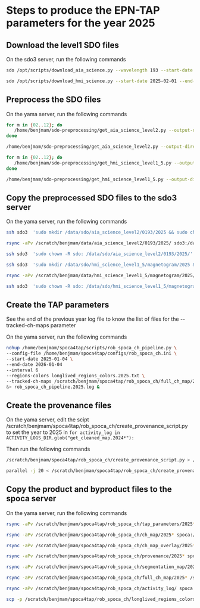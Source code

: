 # Steps to produce the EPN-TAP parameters for the year 2025

## Download the level1 SDO files

On the sdo3 server, run the following commands


``` bash
sdo /opt/scripts/download_aia_science.py --wavelength 193 --start-date 2025-02-01 --end-date 2026-02-01 --cadence "6 h" --time-margin "1 h"

sdo /opt/scripts/download_hmi_science.py --start-date 2025-02-01 --end-date 2026-02-01 --cadence '6 h' --time-margin '1 h'
```

## Preprocess the SDO files

On the yama server, run the following commands

``` bash
for m in {02..12}; do
   /home/benjmam/sdo-preprocessing/get_aia_science_level2.py --output-directory /scratch/benjmam/data/aia_science_level2/0193/ /data/SDO/AIA_HMI_1h_synoptic/aia.lev1/0193/2025/$m/*/*.fits &> get_aia_science_level2.2025.$m.log &
done

/home/benjmam/sdo-preprocessing/get_aia_science_level2.py --output-directory /scratch/benjmam/data/aia_science_level2/0193/ /data/SDO/AIA_HMI_1h_synoptic/aia.lev1/0193/2026/01/*/*.fits &> get_aia_science_level2.2026.01.log

for m in {02..12}; do
   /home/benjmam/sdo-preprocessing/get_hmi_science_level1_5.py --output-directory /scratch/benjmam/data/hmi_science_level1_5/magnetogram/ /data/SDO/AIA_HMI_1h_synoptic/hmi.m_45s/2025/$m/*/*.fits &> get_hmi_science_level1_5.2025.$m.log &
done

/home/benjmam/sdo-preprocessing/get_hmi_science_level1_5.py --output-directory /scratch/benjmam/data/hmi_science_level1_5/magnetogram/ /data/SDO/AIA_HMI_1h_synoptic/hmi.m_45s/2026/01/*/*.fits &> get_hmi_science_level1_5.2026.01.log
```

## Copy the preprocessed SDO files to the sdo3 server

On the yama server, run the following commands


``` bash
ssh sdo3  'sudo mkdir /data/sdo/aia_science_level2/0193/2025 && sudo chown benjmam: /data/sdo/aia_science_level2/0193/2025'

rsync -aPv /scratch/benjmam/data/aia_science_level2/0193/2025/ sdo3:/data/sdo/aia_science_level2/0193/2025

ssh sdo3  'sudo chown -R sdo: /data/sdo/aia_science_level2/0193/2025/'

ssh sdo3  'sudo mkdir /data/sdo/hmi_science_level1_5/magnetogram/2025 && sudo chown benjmam: /data/sdo/hmi_science_level1_5/magnetogram/2025'

rsync -aPv /scratch/benjmam/data/hmi_science_level1_5/magnetogram/2025/ sdo3:/data/sdo/hmi_science_level1_5/magnetogram/2025

ssh sdo3  'sudo chown -R sdo: /data/sdo/hmi_science_level1_5/magnetogram/2025/'
```

## Create the TAP parameters

See the end of the previous year log file to know the list of files for the --tracked-ch-maps parameter

On the yama server, run the following commands

``` bash
nohup /home/benjmam/spoca4tap/scripts/rob_spoca_ch_pipeline.py \
--config-file /home/benjmam/spoca4tap/configs/rob_spoca_ch.ini \
--start-date 2025-01-04 \
--end-date 2026-01-04
--interval 6
--regions-colors longlived_regions_colors.2025.txt \
--tracked-ch-maps /scratch/benjmam/spoca4tap/rob_spoca_ch/full_ch_map/20250101_000000.ch_map.fits /scratch/benjmam/spoca4tap/rob_spoca_ch/full_ch_map/20250101_060000.ch_map.fits /scratch/benjmam/spoca4tap/rob_spoca_ch/full_ch_map/20250101_120000.ch_map.fits /scratch/benjmam/spoca4tap/rob_spoca_ch/full_ch_map/20250101_180000.ch_map.fits /scratch/benjmam/spoca4tap/rob_spoca_ch/full_ch_map/20250102_000000.ch_map.fits /scratch/benjmam/spoca4tap/rob_spoca_ch/full_ch_map/20250102_060000.ch_map.fits /scratch/benjmam/spoca4tap/rob_spoca_ch/full_ch_map/20250102_120000.ch_map.fits /scratch/benjmam/spoca4tap/rob_spoca_ch/full_ch_map/20250102_180000.ch_map.fits /scratch/benjmam/spoca4tap/rob_spoca_ch/full_ch_map/20250103_000000.ch_map.fits /scratch/benjmam/spoca4tap/rob_spoca_ch/full_ch_map/20250103_060000.ch_map.fits /scratch/benjmam/spoca4tap/rob_spoca_ch/full_ch_map/20250103_120000.ch_map.fits /scratch/benjmam/spoca4tap/rob_spoca_ch/full_ch_map/20250103_180000.ch_map.fits \
&> rob_spoca_ch_pipeline.2025.log &
```

## Create the provenance files

On the yama server, edit the scipt /scratch/benjmam/spoca4tap/rob_spoca_ch/create_provenance_script.py to set the year to 2025 in `for activity_log in ACTIVITY_LOGS_DIR.glob("get_cleaned_map.2024*"):`

Then run the following commands

``` bash
/scratch/benjmam/spoca4tap/rob_spoca_ch/create_provenance_script.py > /scratch/benjmam/spoca4tap/rob_spoca_ch/create_provenance.sh

parallel -j 20 < /scratch/benjmam/spoca4tap/rob_spoca_ch/create_provenance.sh
```

## Copy the product and byproduct files to the spoca server

On the yama server, run the following commands

``` bash
rsync -aPv /scratch/benjmam/spoca4tap/rob_spoca_ch/tap_parameters/2025* spoca:/data/spoca/spoca4tap/rob_spoca_ch/tap_parameters/

rsync -aPv /scratch/benjmam/spoca4tap/rob_spoca_ch/ch_map/2025* spoca:/data/spoca/spoca4tap/rob_spoca_ch/ch_map/

rsync -aPv /scratch/benjmam/spoca4tap/rob_spoca_ch/ch_map_overlay/2025* spoca:/data/spoca/spoca4tap/rob_spoca_ch/ch_map_overlay/

rsync -aPv /scratch/benjmam/spoca4tap/rob_spoca_ch/provenance/2025* spoca:/data/spoca/spoca4tap/rob_spoca_ch/provenance/

rsync -aPv /scratch/benjmam/spoca4tap/rob_spoca_ch/segmentation_map/2025* /scratch/benjmam/spoca4tap/rob_spoca_ch/segmentation_map/2026* spoca:/data/spoca/spoca4tap/rob_spoca_ch/segmentation_map/

rsync -aPv /scratch/benjmam/spoca4tap/rob_spoca_ch/full_ch_map/2025* /scratch/benjmam/spoca4tap/rob_spoca_ch/full_ch_map/2026* spoca:/data/spoca/spoca4tap/rob_spoca_ch/full_ch_map/

rsync -aPv /scratch/benjmam/spoca4tap/rob_spoca_ch/activity_log/ spoca:/data/spoca/spoca4tap/rob_spoca_ch/activity_log/

scp -p /scratch/benjmam/spoca4tap/rob_spoca_ch/longlived_regions_colors.2025.txt /scratch/benjmam/spoca4tap/rob_spoca_ch/rob_spoca_ch_pipeline.2025.log spoca:/data/spoca/spoca4tap/rob_spoca_ch/
```

